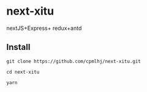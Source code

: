 # next-xitu
nextJS+Express+ redux+antd


## Install

```
git clone https://github.com/cpmlhj/next-xitu.git

cd next-xitu

yarn
```
